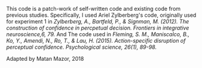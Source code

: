 This code is a patch-work of self-written code and existing code from previous studies. Specifically, I used Ariel Zylberberg's code, originally used for experiment 1 in
*Zylberberg, A., Bartfeld, P., & Signman, M. (2012). The construction of confidence in percpetual decision. Frontiers in integrative neuroscience,6, 79.*
And The code used in 
*Fleming, S. M., Maniscalco, B., Ko, Y., Amendi, N., Ro, T., & Lau, H. (2015). Action-specific disruption of perceptual confidence. Psychological science, 26(1), 89-98.*

Adapted by Matan Mazor, 2018
